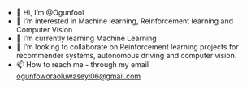 - 👋 Hi, I’m @Ogunfool
- 👀 I’m interested in Machine learning, Reinforcement learning and Computer Vision
- 🌱 I’m currently learning Machine Learning
- 💞️ I’m looking to collaborate on Reinforcement learning projects for recommender systems, autonomous driving and computer vision.
- 📫 How to reach me - through my email ogunfoworaoluwaseyi06@gmail.com

<!---
Ogunfool/Ogunfool is a ✨ special ✨ repository because its `README.md` (this file) appears on your GitHub profile.
You can click the Preview link to take a look at your changes.
--->
